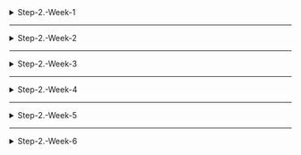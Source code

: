 <details>
<summary>Step-2.-Week-1</summary>
<div>
  
## 카카오 테크 캠퍼스 2단계 - FE - 1주차 클론 과제

</br>

## **과제명**

```
1. 쇼핑몰 웹사이트 탐색을 통한 페이지 구성
2. UI 컴포넌트의 명칭과 사용법 익히기
```

</br>

## **과제 설명**

✅**과제 1.**

- 필수 페이지 구성
  1. 메인 페이지
  2. 로그인 페이지
  3. 회원가입 페이지
  4. 개별 상품 상세 페이지
  5. 장바구니 페이지
  6. 결제 페이지
  7. 주문 결과 확인 페이지

</br>

- 디렉터리 구조

  ```
    kakao-shopping
    ├── node_modules
    ├── public
    ├── .gitignore
    ├── package.json
    ├── README.md
    └── src
      ├─ components
      ├─ assets
      ├─ hooks
      ├─ pages
      ├─ apis
      ├─ utils
      ├─ contexts
      ├─ App.js
      └─ index.js
  ```

  디렉터리 구조는 같은 역할을 가지는 파일들끼리 묶는 형태로 만들었습니다.

  </br>

- 페이지 구성
  1. 메인 페이지
     - 핵심 기능: 상품 목록을 나열한다.
     - 기능 상세 설명
       - 상품 목록 데이터를 받아와 그리드 구조로 카테고리에 맞는 상품을 나열한다.
       - 개별 상품 상세 페이지로 이동할 수 있다.
     - 인터페이스 요구사항
       - 상품을 클릭하면 개별 상품 상세 페이지로 이동한다.
       - 상품에 마우스를 hover하면 이미지가 확대된다.

</br>

2. 로그인 페이지
   - 핵심 기능: 로그인 요청 및 사용자 로그인 정보를 저장한다.
   - 기능 상세 설명: 이메일과 비밀번호를 이용해 로그인을 진행하고, 이에 대한 상태 처리를 한다.
   - 인터페이스 요구사항
     - 이메일 또는 비밀번호에 들어온 값이 적합하지 않은 경우 적절한 알림을 보낸다.
     - 로그인 상태 유지 여부를 선택할 수 있다.

</br>

3. 회원가입 페이지
   - 핵심 기능: 사용자의 정보를 받아서 회원가입을 진행한다.
   - 기능 상세 설명
     - 이메일, 이름, 비밀번호를 입력받는다.
     - 비밀번호 확인란을 통해 비밀번호를 정확하게 입력했는지 확인한다.
   - 인터페이스 요구사항
     - 존재하는 이메일이나 이름을 입력하면 알림을 보낸다.
     - 비밀번호 입력란과 확인란의 값이 다르면 알림을 보낸다.( ex 비밀번호가 일치하지 않습니다.)

</br>

4. 개별 상품 상세 페이지
   - 핵심 기능: 상품의 상세 정보를 보여준다.
   - 기능 상세 설명
     - 옵션을 선택할 수 있다.
     - 장바구니 또는 구매하기로 넘어갈 수 있다.
   - 인터페이스 요구사항
     - 장바구니에 정상적으로 넣어지면 알림을 보낸다. 알림을 클릭하면 장바구니로 이동한다.
     - 이때 옵션을 선택하지 않고 다음 단계로 넘어가려고하면 옵션을 선택하라는 알림을 보낸다.

</br>

5. 장바구니 페이지
   - 핵심 기능: 장바구니에 들어있는 상품의 옵션과 수량을 보여준다.
   - 기능 상세 설명
     - 담긴 상품들의 수량을 조절 또는 삭제할 수 있다.
     - 주문 예상금액을 확인할 수 있다.
     - 결제 페이지로 넘어갈 수 있다.
   - 인터페이스 요구사항: 상품 수량 조절 시 주문 예상금액이 변경된다.

</br>

6. 결제 페이지
   - 핵심 기능: 주문상품 정보를 확인하고 결제를 할 수 있다.
   - 기능 상세 설명
     - 정보 제공에 대해 동의한 후 결제를 할 수 있다.
     - 결제 페이지에서는 수량 조절 및 삭제가 불가능하다.

</br>

7. 주문 결과 확인 페이지
   - 핵심 기능: 주문 상품의 정보와 결제 금액을 보여준다.
   - 기능 상세 설명: 주문 상품의 정보와 결제 금액을 보여주고, "쇼핑 계속하기" 버튼을 통해 메인 페이지로 이동이 가능하다.

</br>

✅**과제 2, 3**

- **토스트**
  ![toast](https://github.com/GangHub1970/Apple-ipad-app/assets/104193739/9166d688-91e5-4a12-a84b-519aeb6b4a9a)

  - 토스트 컴포넌트의 보임 여부를 `state`를 사용해서 관리
  - `setTimeout` 함수를 사용해서 Toast가 열린 뒤 3초가 지나면 자동으로 닫히게 구현
  - Toast가 사라지고 나타나는 것은 `position` 속성을 `absolute`로 지정한 다음, 기본적으로는 화면에서 보이지 않게 `-right-full`로 설정하고, Toast의 `state`가 `true`가 되면 원하는 위치(`right-4`)로 변경해주어 구현

</br>

- **브래드크럼**
  ![breadcrumb](https://github.com/GangHub1970/Apple-ipad-app/assets/104193739/c93d2106-bc6d-4bc5-a47d-c0ba87a560c4)

  - `useLocation` 훅을 이용해서 경로를 가져와 `state`에 리스트 형태로 경로를 나누어 구현
  - 경로를 누르면 되돌아가는 것은 `NavLink`를 사용해서 미리 입력해둔 각 주소로 이동할 수 있게 구현

</br>

- **라디오, 체크박스**
  <img width="1400" alt="스크린샷 2023-06-30 오후 10 02 36" src="https://github.com/GangHub1970/Apple-ipad-app/assets/104193739/ee1fc0fd-9cb9-4cf8-a608-862a56da2bd6">

  - 라디오와 체크박스는 선택된 것을 `state`로 관리
  - 라디오는 하나의 값만 가질 수 있으므로 `state`를 문자열로 관리
  - 체크박스는 중복값을 가질 수 있으므로 `state`를 배열로 관리

</br>

- **토글**

  <img width="506" alt="스크린샷 2023-06-29 오후 10 58 57" src="https://github.com/GangHub1970/Apple-ipad-app/assets/104193739/531bd3a9-e8b9-4b62-8779-76994b9516e2">

  <img width="515" alt="스크린샷 2023-06-29 오후 10 59 09" src="https://github.com/GangHub1970/Apple-ipad-app/assets/104193739/c43b58f6-db66-4b07-b8cd-416233d4166a">

  - 토글의 on, off 상태를 `state`로 관리

</br>

- **캐러셀**
  <img width="1400" alt="스크린샷 2023-06-30 오후 10 12 26" src="https://github.com/GangHub1970/Apple-ipad-app/assets/104193739/eae49934-a320-41ec-9ff2-52ae0ec836f6">
  - 시작과 끝 슬라이드를 양 끝에 추가해주고, 만약 마지막(시작) 슬라이드에 도착하면 `translation-duration` 없이 첫 번째(마지막) 슬라이드로 이동시켜주는 방법으로 무한히 이동할 수 있게 구현
  - 현재 보여지는 슬라이드와 양 끝지점에서 `translation-duration` 조절을 `state`로 관리

</br>

</div>
</details>

---

<details>
<summary>Step-2.-Week-2</summary>
<div>

## 카카오 테크 캠퍼스 2단계 - FE - 2주차 클론 과제

</br>

## **과제명**

```
1. 아토믹 컴포넌트 디자인 패턴을 이용한 로그인, 회원가입 페이지  작성
2. 상태 관리 모듈을 사용한 사용자 정보 관리
```

</br>

## **과제 설명**

✅**과제 1. 아토믹 컴포넌트 디자인 패턴 사용**

```
- 회원가입, 로그인 페이지 개발에 필요한 컴포넌트를 아토믹 디자인 패턴을 사용해 작성하세요.
- 작성한 컴포넌트는 사용의 편의성을 위해 Props에 적절한 주석을 달아주세요.
```

아토믹 디자인 패턴은 화학적 관점에서 타나난 디자인 패턴이다. 모든 것은 atom(원자)으로 구성되어 있고 atom이 결합하여 molecule(분자)가 되고, molecule은 결합하여 더 복잡한 organism(유기체)가 되는 개념을 사용하여 `atom`, `molecule`, `organism`, `template`, `page` 5가지 레벨로 컴포넌트를 디자인하는 것을 **아토믹 디자인 패턴**이라 한다.

- **아토믹 디자인의 장점**
  작은 단위의 컴포넌트를 만들고 이들을 합쳐서 상위 레벨의 컴포넌트를 만들기 때문에 컴포넌트의 구조가 명확하다. 또한 중복되는 컴포넌트를 줄일 수 있고 컴포넌트의 재사용을 효과적으로 할 수 있다. 개인 마다 컴포넌트를 나누는 기준이 다른데, 그나마 기준을 만들 수 있다.
- **아토믹 디자인의 단점**
  비슷하게 생긴 `atom` 레벨의 컴포넌트라도 state를 가지는 것과 가지지 않는 것이 있어 어쩔 수 없이 `molecule` 레벨로 올려야하는 경우도 있고, 이벤트 핸들러를 전달해야할 때 많은 로직이 들어있는 컴포넌트라하면 부모 컴포넌트가 불필요하게 복잡해지기 때문에 컴포넌트를 분리해야하는 경우가 생길 수 있다.

![헤더영역 컴포넌트 구조](./images/IMG_0D51A527EA91-1.jpeg)
![로그인 컴포넌트 구조](./images/IMG_5BCA49E13C95-1.jpeg)
![회원가입 컴포넌트 구조](./images/IMG_DFC22E42AFA8-1.jpeg)

하위 레벨의 컴포넌트를 포함하면 무조건 상위 레벨로 올려서 컴포넌트를 생성했다.

로그인 컴포넌트의 경우 molecule 레벨의 컴포넌트를 포함하고 있지 않지만 회원가입 컴포넌트와 레벨을 동일하게 맞추기 위해 organism 레벨에 생성했다.

</br>

✅**과제 2. 회원 가입, 로그인 페이지 개발**

```
- 백엔드 API 문서를 참고하여 회원가입, 로그인 페이지를 개발하세요.
- 각 페이지에는 적합한 값이 입력되도록 하고, 적절하지 않은 값이 들어온 경우 API 요청을 보내기 전에 프론트에서 에러 캐칭을 해주세요.
- 회원가입, 로그인 후에는 메인 페이지로 리다이렉트하세요.
- API 응답 과정에서 로그인이 실패하는 경우, 회원가입이 실패한 경우에 대해서 에러 캐칭도 적용해야 합니다.
```

![이메일을 입력해주세요 에러](./images/%EC%8A%A4%ED%81%AC%EB%A6%B0%EC%83%B7%202023-07-05%20%EC%98%A4%ED%9B%84%204.07.04.png)
![이메일을 정확하게 입력해 주세요 에러](./images/%EC%8A%A4%ED%81%AC%EB%A6%B0%EC%83%B7%202023-07-05%20%EC%98%A4%ED%9B%84%204.07.20.png)
![비밀번호를 입력해 주세요 에러](./images/%EC%8A%A4%ED%81%AC%EB%A6%B0%EC%83%B7%202023-07-05%20%EC%98%A4%ED%9B%84%204.07.41.png)
![비밀번호가 올바르지 않습니다 에러](./images/%EC%8A%A4%ED%81%AC%EB%A6%B0%EC%83%B7%202023-07-05%20%EC%98%A4%ED%9B%84%204.07.51.png)

로그인, 회원가입 페이지에서 입력란이 비어있거나 잘못된 입력을 작성하고 제출할 경우 API를 요청하기 전에 위 이미지와 같은 에러 메세지를 보여주고 커서를 이동시켜준다.

입력 폼의 조건이 모두 유효한 상태에서 제출을 하면 API 요청을 하게 되고 이미 존재하는 이메일로 회원가입한 경우, 등록되지 않은 이메일, 비밀번호로 로그인한 경우 등에는 에러 메세지를 보여준다.

</br>

✅**과제 3. 상태관리 모듈 적용**

```
- 로그인 후에 사용자의 정보를 상태관리 모듈을 하나 선정해 저장하고 불러올 수 있도록 코드를 작성하세요.
- 사용자가 로그인 상태일 때는 GNB 영역에 로그인 버튼이 보이면 안됩니다.
- 로그아웃시 상태를 초기화하세요.
- 새로고침 시에도 상태를 잃지 않고 유지해야 합니다.
- 일정한 시간이 지나면 로그인 유지가 끝나도록 설정하세요.(예: 1일)
```

![로그인하지 않은 상태의 GNB](./images/%EC%8A%A4%ED%81%AC%EB%A6%B0%EC%83%B7%202023-07-07%20%EC%98%A4%ED%9B%84%209.25.35.png)
![로그인한 상태의 GNB](./images/%EC%8A%A4%ED%81%AC%EB%A6%B0%EC%83%B7%202023-07-07%20%EC%98%A4%ED%9B%84%209.25.48.png)

`Redux`, `Redux-toolkit`, `Redux thunk`를 사용해서 사용자의 상태를 관리했다.

로그인을 하면 `access token`을 가져와서 쿠키에 저장하고, 쿠키에 토큰이 저장되어있는지 여부를 가지고 유저의 로그인 여부를 판단하고 관리했다. 토큰은 새로고침으로 인해 사라지지 않기 때문에 새로고침 시에도 상태는 변하지 않는다.

`localStorage`는 차제적으로 만료시간을 지정할 수 없고 만료시간을 함께 저장하여 확인해줘야하기 때문에 쿠키에 토큰을 저장했다.

</br>

</div>
</details>

---

<details>
<summary>Step-2.-Week-3</summary>
<div>

## 카카오 테크 캠퍼스 2단계 - FE - 3주차 클론 과제

</br>

## **과제명**

```
1. 비동기 통신 활용과 레이아웃
```

</br>

## **과제 설명**

✅**과제 1. 상품 목록 페이지 개발**

```
- 백엔드 API 문서를 참고하여 상품 목록 페이지를 개발하세요.
- 페이지네이션을 이용해 페이지 값을 증가시켜가며 조회될 수 있도록 코드를 작성해주세요.
- 데이터 로딩 과정에 로더를 구현하세요.
- 데이터 불러오기를 할 때 react-query를 사용해보세요.
```

</br>

✅**과제 2. 스켈레톤과 로더**

```
- 컴포넌트에 props를 전달해 데이터 로딩 중 스켈레톤 또는 로더가 적용될 수 있도록 코드를 작성해보세요.
- 상품 목록 카드에 스켈레톤을 적용하세요.
- 페이지 전체에 대한 로딩이 진행될 때는 글로벌 로더를 적용해보세요.(적절한 모듈을 찾아 적용해도 좋습니다.)
```

</br>

✅**과제 3. 백엔드 상태 코드 반응**

```
- API 응답에 대해 전처리 하는 코드를 작성해보세요.
- 200, 300, 400, 500번 대의 상태 코드별 에러 캐칭이 필요한 경우라면 해당 함수에서 먼저 실행되도록 코드를 작성합니다.
- react-query에서 전처리하는 방식이 있다면 해당 방식을 적용하거나 또는 별도의 함수나 클래스를 만들어 관리를 시도해보면 됩니다.
```

</br>

## **과제 상세 : 수강생들이 과제를 진행할 때, 유념해야할 것**

```
1. 스켈레톤과 로더를 바텀부터 만들기보단 Codepen 등을 참고해 구현하고, Props를 통한 실제 적용에 집중해주세요.
2. 과제 3번을 해결할 때 Facade pattern을 참고해보세요.
3. 과제 1번을 해결할 때 react-query를 사용해보되 전체 프로젝트에 react-query를 적용할 필요는 없습니다. 하나 이상의 API 요청에 적용해보세요.
```

</br>

## **코드리뷰 관련: PR시, 아래 내용을 포함하여 코멘트 남겨주세요.**

**1. PR 제목과 내용을 아래와 같이 작성 해주세요.**

> - PR 제목 : 부산대FE\_라이언\_3주차 과제

</br>

**2. PR 내용 :**

> - 코드 작성하면서 어려웠던 점
> - 코드 리뷰 시, 멘토님이 중점적으로 리뷰해줬으면 하는 부분

</div>
</details>

---

<details>
<summary>Step-2.-Week-4</summary>
<div>
  
## 카카오 테크 캠퍼스 2단계 - FE - 4주차 클론 과제
</br>

## **과제명**

```
상세 페이지 개발과 라이브러리
```

</br>

## **과제 설명**

✅**과제 1. 상품 상세 페이지 개발**

```
- 백엔드 API 문서를 참고하여 상품 상세 페이지를 개발하세요.
- 한 개의 UI 라이브러리를 선정해 사용해보세요.
- 적절하지 않은 상품 ID 값이 들어오거나 찾을 수 없는 상품일 때 404 페이지 또는 "상품을 찾을 수 없습니다."라는 메시지가 있는 페이지로 이동될 수 있도록 코드를 작성하세요.
- 데이터 로딩이 완료될 때까지 로더를 적용하세요.
- '장바구니 담기' 버튼과 '구매' 버튼을 나누어 배치하세요.
```

</br>

✅**과제 2. 장바구니 페이지 개발**

```
- 백엔드 API 문서를 참고하여 장바구니 페이지를 개발하세요.
- 담아둔 상품에 대해 조회, 수량 변경, 항목 삭제가 구현되어야 합니다.
- '결제하기' 버튼을 만들고, 클릭시 결제 페이지로 이동될 수 있도록 개발하세요.
- 다른 모든 페이지와 마찬가지로 비동기 데이터 요청이 발생하니 로더 또는 스켈레톤을 통해 장바구니 목록을 불러올 때 로딩 상태를 표시하세요.
```

</br>

## **과제 상세 : 수강생들이 과제를 진행할 때, 유념해야할 것**

```
1. UI 라이브러리를 사용할 때 모든 구성요소에 UI 라이브러리의 규칙을 적용할 필요는 없습니다. UI 라이브러리의 사용법을 익히고, 하나 이상의 컴포넌트에 적용해봅니다.
```

</br>

## **코드리뷰 관련: PR시, 아래 내용을 포함하여 코멘트 남겨주세요.**

**1. PR 제목과 내용을 아래와 같이 작성 해주세요.**

> - PR 제목 : 부산대FE\_라이언\_4주차 과제

</br>

**2. PR 내용 :**

> - 코드 작성하면서 어려웠던 점
> - 코드 리뷰 시, 멘토님이 중점적으로 리뷰해줬으면 하는 부분

</div>
</details>

---

<details>
<summary>Step-2.-Week-5</summary>
<div>

## 카카오 테크 캠퍼스 2단계 - FE - 5주차 클론 과제

</br>

## **과제명**

```
주문 결제 개발
```

</br>

## **과제 설명**

✅**과제 1. 주문 결제 페이지 개발**

```
- 백엔드 API 문서를 참고하여 주문 결제 페이지를 개발하세요.
- 결제 페이지에서는 결제 전 결제 상세 정보에 대한 데이터를 조회하고, 결제를 확정하는 기능 2가지에 중점을 둡니다.
```

</br>

✅**과제 2. 테스트 결제**

```
- 한 개의 PG 서비스 또는 PG 서비스를 돕는 서드파티 앱을 사용해 개발합니다.
- 테스트 환경에서 결제를 성공해야 합니다.
- 결제가 실패하는 경우(잔고 부족, 결제 정보 불일치 등)에 대해 에러 캐칭을 적용하세요.
- 다양한 에러 상황에 대해 주석으로 에러 상황과 대응 방식을 설명해주세요.
```

</br>

## **과제 상세 : 수강생들이 과제를 진행할 때, 유념해야할 것**

```
1. 결제를 구현할 때 새로운 모듈을 학습하는데 있어서 생각보다 시간 소요가 클 것입니다. 또한 몇몇의 PG사에서 제공하는 SDK의 경우 리액트와 호환성이 나쁜 경우도 있습니다.
2. 테스트 결제시에 실제 비용이 나가는 것처럼 보이는 경우도 있습니다. PG사마다 정책이 다르지만 대부분 테스트 금액은 1일 이내로 환급받는 구조입니다.
3. 결제시에는 생각보다 많은 데이터를 하나의 페이로드에 담아 전달해야 합니다. 이 과정에서 데이터가 적절하지 않은 값이 들어갈 가능성이 높고, 코드가 복잡해질 수 있습니다. 기능 단위를 나누어 함수형 프로그래밍을 시도해보는게 도움이 될 수 있습니다.
```

</br>

## **코드리뷰 관련: PR시, 아래 내용을 포함하여 코멘트 남겨주세요.**

**1. PR 제목과 내용을 아래와 같이 작성 해주세요.**

> - PR 제목 : 부산대FE\_라이언\_5주차 과제

</br>

**2. PR 내용 :**

> - 코드 작성하면서 어려웠던 점
> - 코드 리뷰 시, 멘토님이 중점적으로 리뷰해줬으면 하는 부분

</div>
</details>

---

<details>
<summary>Step-2.-Week-6</summary>
<div>

## 카카오 테크 캠퍼스 2단계 - FE - 6주차 클론 과제

</br>

## **과제명**

```
프로젝트 마무리
```

</br>

## **과제 설명**

✅**과제 1. 배포**

```
- Netlify를 통해 배포를 진행합니다.
- 계정을 생성하고 자신의 레포지토리를 연결해 배포합니다.
- 배포 레벨에서 사용될 환경 변수는 인스턴스에 적용되도록 직접 설정해줍니다.
- 배포에 사용될 브랜치는 개발 브랜치와 꼭 분리합니다.
```

</br>

✅**과제 2. 프로젝트 마무리**

```
- 모든 핵심 기능이 정상 작동되도록 숨은 버그와 기능을 점검합니다.
- 특정한 파일이 너무 크다면, 코드 내의 함수를 다른 파일로 옮겨 import / export 하는 등 코드 리펙터링을 진행합니다.
- 개발 환경과 배포 환경 모두 버그가 없는지 체크합니다.
```

</br>

✅**과제 3. README.md 정리**

```
- 배포한 환경에 대해 구체적인 설명을 남겨주세요.
- 포함될 내용은 배포 순서, 배포에 영향 받는 브랜치, 배포시 주의 사항, 배포 환경 등 다른 개발자가 해당 프로젝트를 인수인계 받았을 때 문제가 없도록 꼼꼼히 작성합니다.
```

</br>

## **과제 상세 : 수강생들이 과제를 진행할 때, 유념해야할 것**

```
1. 많은 서비스가 개발 레벨에서는 잘 작동하다가도 배포 단계에서 에러를 만나는 경우가 많습니다. 배포 후에 기능을 하나하나 점검해보고, 여러 환경에서 시도해보세요.

2. 배포된 환경을 하나의 브라우저에서만 테스트하지 말고, 최대한 다양한 디바이스와 브라우저에서 테스트해보세요. 삼성 브라우저, 아이폰 사파리, 데스크탑이라면 크롬, 사파리, 파이어폭스 등으로 테스트해보세요.

3. 코드를 시간이 지나서 보면 어떤 목적으로, 왜 만들었는지 알아보기 힘든 경우가 많습니다. 기본적인 내용이라 생각한 부분도 주석을 달아주세요.
```

</br>

## **코드리뷰 관련: PR시, 아래 내용을 포함하여 코멘트 남겨주세요.**

**1. PR 제목과 내용을 아래와 같이 작성 해주세요.**

> - PR 제목 : 부산대FE\_라이언\_6주차 과제

</br>

**2. PR 내용 :**

> - 코드 작성하면서 어려웠던 점
> - 코드 리뷰 시, 멘토님이 중점적으로 리뷰해줬으면 하는 부분

</div>
</details>
